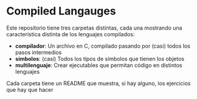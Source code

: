 # Compiled Langauges
Este repositorio tiene tres carpetas distintas, cada una
mostrando una característica distinta de los lenguajes compilados:

- **compilador**: Un archivo en C, compilado pasando por (casi) todos los pasos intermedios
- **simbolos**: (casi) Todos los tipos de símbolos que tienen los objetos
- **multilenguaje**: Crear ejecutables que permitan código en distintos lenguajes

Cada carpeta tiene un README que muestra, si hay alguno, los ejercicios
que hay que hacer
